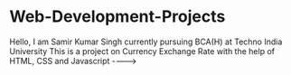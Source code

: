 # Web-Development-Projects
Hello, I am Samir Kumar Singh currently pursuing BCA(H) at Techno India University
This is a project on Currency Exchange Rate with the help of HTML, CSS and Javascript ---->
